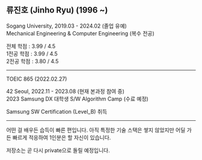 ## 류진호 (Jinho Ryu) (1996 ~)

Sogang University, 2019.03 - 2024.02 (졸업 유예)  
Mechanical Engineering & Computer Engineering (복수 전공)

전체 학점 : 3.99 / 4.5  
1전공 학점 : 3.99 / 4.5  
2전공 학점 : 3.80 / 4.5
___

TOEIC 865 (2022.02.27)

42 Seoul, 2022.11 - 2023.08 (현재 본과정 참여 중)  
2023 Samsung DX 대학생 S/W Algorithm Camp (수료 예정)

Samsung SW Certification (Level_B) 취득

___

어떤 걸 배우든 습득이 빠른 편입니다. 아직 특정한 기술 스택은 쌓지 않았지만 어딜 가든 빠르게 적응하여 1인분은 할 자신이 있습니다.

저장소는 곧 다시 private으로 돌릴 예정입니다.
